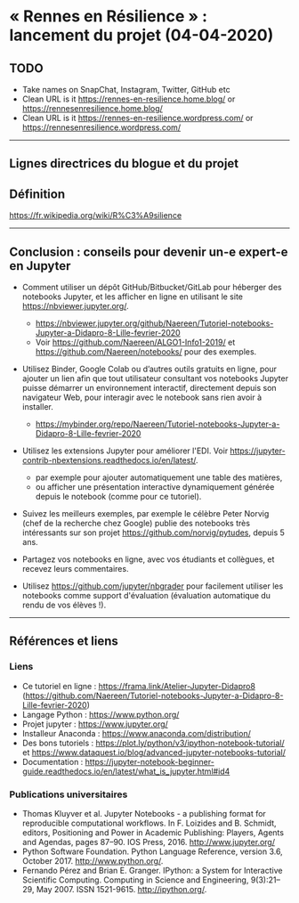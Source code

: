 # « Rennes en Résilience » : lancement du projet (04-04-2020)

## TODO

- Take names on SnapChat, Instagram, Twitter, GitHub etc
- Clean URL is it https://rennes-en-resilience.home.blog/ or https://rennesenresilience.home.blog/
- Clean URL is it https://rennes-en-resilience.wordpress.com/ or https://rennesenresilience.wordpress.com/

---

## Lignes directrices du blogue et du projet

## Définition
https://fr.wikipedia.org/wiki/R%C3%A9silience

---
## Conclusion : conseils pour devenir un-e expert-e en Jupyter

- Comment utiliser un dépôt GitHub/Bitbucket/GitLab pour héberger des notebooks Jupyter, et les afficher en ligne en utilisant le site https://nbviewer.jupyter.org/.
  + https://nbviewer.jupyter.org/github/Naereen/Tutoriel-notebooks-Jupyter-a-Didapro-8-Lille-fevrier-2020
  + Voir https://github.com/Naereen/ALGO1-Info1-2019/ et https://github.com/Naereen/notebooks/ pour des exemples.

- Utilisez Binder, Google Colab ou d’autres outils gratuits en ligne, pour ajouter un lien afin que tout utilisateur consultant vos notebooks Jupyter puisse démarrer un environnement interactif, directement depuis son navigateur Web, pour interagir avec le notebook sans rien avoir à installer.
  + https://mybinder.org/repo/Naereen/Tutoriel-notebooks-Jupyter-a-Didapro-8-Lille-fevrier-2020

- Utilisez les extensions Jupyter pour améliorer l'EDI. Voir https://jupyter-contrib-nbextensions.readthedocs.io/en/latest/.
  + par exemple pour ajouter automatiquement une table des matières,
  + ou afficher une présentation interactive dynamiquement générée depuis le notebook (comme pour ce tutoriel).

- Suivez les meilleurs exemples, par exemple le célèbre Peter Norvig (chef de la recherche chez Google) publie des notebooks très intéressants sur son projet https://github.com/norvig/pytudes, depuis 5 ans.

- Partagez vos notebooks en ligne, avec vos étudiants et collègues, et recevez leurs commentaires.

- Utilisez https://github.com/jupyter/nbgrader pour facilement utiliser les notebooks comme support d'évaluation (évaluation automatique du rendu de vos élèves !).

---
## Références et liens

### Liens
- Ce tutoriel en ligne : https://frama.link/Atelier-Jupyter-Didapro8 (https://github.com/Naereen/Tutoriel-notebooks-Jupyter-a-Didapro-8-Lille-fevrier-2020)
- Langage Python : https://www.python.org/
- Projet jupyter : https://www.jupyter.org/
- Installeur Anaconda : https://www.anaconda.com/distribution/
- Des bons tutoriels : https://plot.ly/python/v3/ipython-notebook-tutorial/ et https://www.dataquest.io/blog/advanced-jupyter-notebooks-tutorial/
- Documentation : https://jupyter-notebook-beginner-guide.readthedocs.io/en/latest/what_is_jupyter.html#id4

### Publications universitaires
- Thomas Kluyver et al. Jupyter Notebooks - a publishing format for reproducible computational workflows. In F. Loizides and B. Schmidt, editors, Positioning and Power in Academic Publishing: Players, Agents and Agendas, pages 87–90. IOS Press, 2016. http://www.jupyter.org/
- Python Software Foundation. Python Language Reference, version 3.6, October 2017. http://www.python.org/.
- Fernando Pérez and Brian E. Granger. IPython: a System for Interactive Scientific Computing. Computing in Science and Engineering, 9(3):21–29, May 2007. ISSN 1521-9615. http://ipython.org/.
